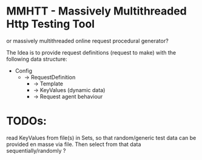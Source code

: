 # MMHTT - Massively Multithreaded Http Testing Tool

or massively multithreaded online request procedural generator? 

The Idea is to provide request definitions (request to make) with the following data structure:

* Config 
  * -> RequestDefinition
    * -> Template
    * -> KeyValues (dynamic data) 
    * -> Request agent behaviour

# TODOs:
read KeyValues from file(s) in Sets, so that random/generic test data can be provided en masse via file.
Then select from that data sequentially/randomly ? 
